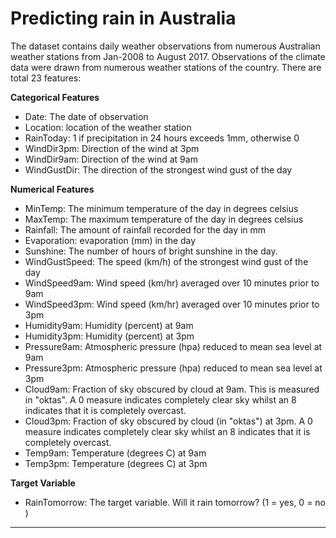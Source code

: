 # Predicting rain in Australia
 

The dataset contains daily weather observations from numerous Australian weather stations from Jan-2008 to August 2017. Observations of the climate data were drawn from numerous weather stations of the country.
There are total 23 features:

**Categorical Features**
- Date: The date of observation 
- Location: location of the weather station
- RainToday: 1 if precipitation in 24 hours exceeds 1mm, otherwise 0
- WindDir3pm: Direction of the wind at 3pm 
- WindDir9am: Direction of the wind at 9am 
- WindGustDir: The direction of the strongest wind gust of the day

**Numerical Features**
- MinTemp: The minimum temperature of the day in degrees celsius
- MaxTemp: The maximum temperature of the day in degrees celsius
- Rainfall: The amount of rainfall recorded for the day in mm 
- Evaporation: evaporation (mm) in the day
- Sunshine: The number of hours of bright sunshine in the day.
- WindGustSpeed: The speed (km/h) of the strongest wind gust of the day
- WindSpeed9am: Wind speed (km/hr) averaged over 10 minutes prior to 9am
- WindSpeed3pm: Wind speed (km/hr) averaged over 10 minutes prior to 3pm
- Humidity9am: Humidity (percent) at 9am
- Humidity3pm: Humidity (percent) at 3pm
- Pressure9am: Atmospheric pressure (hpa) reduced to mean sea level at 9am
- Pressure3pm: Atmospheric pressure (hpa) reduced to mean sea level at 3pm
- Cloud9am: Fraction of sky obscured by cloud at 9am. This is measured in "oktas". A 0 measure indicates completely clear sky whilst an 8 indicates that it is completely overcast.
- Cloud3pm: Fraction of sky obscured by cloud (in "oktas") at 3pm. A 0 measure indicates completely clear sky whilst an 8 indicates that it is completely overcast. 
- Temp9am: Temperature (degrees C) at 9am
- Temp3pm: Temperature (degrees C) at 3pm

**Target Variable**
- RainTomorrow: The target variable. Will it rain tomorrow? (1 = yes, 0 = no )
***
